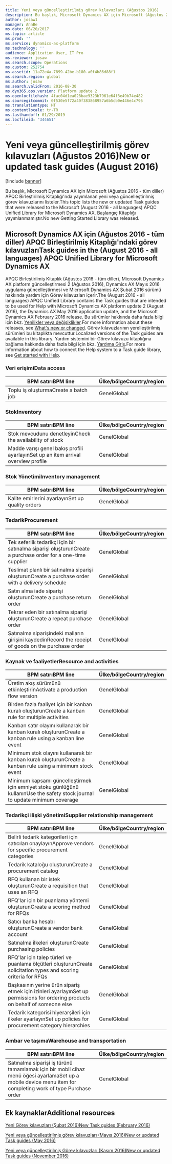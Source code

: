 ```yaml
---
title: Yeni veya güncelleştirilmiş görev kılavuzları (Ağustos 2016)
description: Bu başlık, Microsoft Dynamics AX için Microsoft (Ağustos 2016 - tüm diller) APQC Birleştirilmiş Kitaplığı'nda yayımlanan yeni veya güncelleştirilmiş görev kılavuzlarını listeler. Başlangıç Kitaplığı yayımlanmamıştır.
author: josaw1
manager: AnnBe
ms.date: 06/20/2017
ms.topic: article
ms.prod: ''
ms.service: dynamics-ax-platform
ms.technology: ''
audience: Application User, IT Pro
ms.reviewer: josaw
ms.search.scope: Operations
ms.custom: 252754
ms.assetid: 11a72e4a-7899-42be-b180-a0f4b86d88f1
ms.search.region: global
ms.author: josaw
ms.search.validFrom: 2016-08-30
ms.dyn365.ops.version: Platform update 2
ms.openlocfilehash: 4fac04d1ea028bae9323b7961e64f3e49b74e482
ms.sourcegitcommit: 0f530e5f72a40f383868957a6b5cb0e446e4c795
ms.translationtype: HT
ms.contentlocale: tr-TR
ms.lasthandoff: 01/29/2019
ms.locfileid: "344651"
---
```

# <a name="new-or-updated-task-guides-august-2016"></a><span data-ttu-id="00a8d-104">Yeni veya güncelleştirilmiş görev kılavuzları (Ağustos 2016)</span><span class="sxs-lookup"><span data-stu-id="00a8d-104">New or updated task guides (August 2016)</span></span>

[!include [banner](../includes/banner.md)]

<span data-ttu-id="00a8d-105">Bu başlık, Microsoft Dynamics AX için Microsoft (Ağustos 2016 - tüm diller) APQC Birleştirilmiş Kitaplığı'nda yayımlanan yeni veya güncelleştirilmiş görev kılavuzlarını listeler.</span><span class="sxs-lookup"><span data-stu-id="00a8d-105">This topic lists the new or updated Task guides that were released to the Microsoft (August 2016 - all languages) APQC Unified Library for Microsoft Dynamics AX.</span></span> <span data-ttu-id="00a8d-106">Başlangıç Kitaplığı yayımlanmamıştır.</span><span class="sxs-lookup"><span data-stu-id="00a8d-106">No new Getting Started Library was released.</span></span>

## <a name="task-guides-in-the-august-2016---all-languages-apqc-unified-library-for-microsoft-dynamics-ax"></a><span data-ttu-id="00a8d-107">Microsoft Dynamics AX için (Ağustos 2016 - tüm diller) APQC Birleştirilmiş Kitaplığı'ndaki görev kılavuzları</span><span class="sxs-lookup"><span data-stu-id="00a8d-107">Task guides in the (August 2016 - all languages) APQC Unified Library for Microsoft Dynamics AX</span></span>

<span data-ttu-id="00a8d-108">APQC Birleştirilmiş Kitaplık (Ağustos 2016 - tüm diller), Microsoft Dynamics AX platform güncelleştirmesi 2 (Ağustos 2016), Dynamics AX Mayıs 2016 uygulama güncelleştirmesi ve Microsoft Dynamics AX Şubat 2016 sürümü hakkında yardım için Görev kılavuzları içerir.</span><span class="sxs-lookup"><span data-stu-id="00a8d-108">The (August 2016 - all languages) APQC Unified Library contains the Task guides that are intended to be used for Help with Microsoft Dynamics AX platform update 2 (August 2016), the Dynamics AX May 2016 application update, and the Microsoft Dynamics AX February 2016 release.</span></span> <span data-ttu-id="00a8d-109">Bu sürümler hakkında daha fazla bilgi için bkz. [Yenilikler veya değişiklikler](whats-new-changed.md).</span><span class="sxs-lookup"><span data-stu-id="00a8d-109">For more information about these releases, see [What's new or changed](whats-new-changed.md).</span></span> <span data-ttu-id="00a8d-110">Görev kılavuzlarının yerelleştirilmiş sürümleri bu kitaplıkta mevcuttur.</span><span class="sxs-lookup"><span data-stu-id="00a8d-110">Localized versions of the Task guides are available in this library.</span></span> <span data-ttu-id="00a8d-111">Yardım sistemini bir Görev kılavuzu kitaplığına bağlama hakkında daha fazla bilgi için bkz. [Yardıma Giriş](help-overview.md).</span><span class="sxs-lookup"><span data-stu-id="00a8d-111">For more information about how to connect the Help system to a Task guide library, see [Get started with Help](help-overview.md).</span></span>

### <a name="data-access"></a><span data-ttu-id="00a8d-112">Veri erişimi</span><span class="sxs-lookup"><span data-stu-id="00a8d-112">Data access</span></span>

| <span data-ttu-id="00a8d-113">BPM satırı</span><span class="sxs-lookup"><span data-stu-id="00a8d-113">BPM line</span></span>           | <span data-ttu-id="00a8d-114">Ülke/bölge</span><span class="sxs-lookup"><span data-stu-id="00a8d-114">Country/region</span></span> |
|--------------------|----------------|
| <span data-ttu-id="00a8d-115">Toplu iş oluşturma</span><span class="sxs-lookup"><span data-stu-id="00a8d-115">Create a batch job</span></span> | <span data-ttu-id="00a8d-116">Genel</span><span class="sxs-lookup"><span data-stu-id="00a8d-116">Global</span></span>         |

### <a name="inventory"></a><span data-ttu-id="00a8d-117">Stok</span><span class="sxs-lookup"><span data-stu-id="00a8d-117">Inventory</span></span>

| <span data-ttu-id="00a8d-118">BPM satırı</span><span class="sxs-lookup"><span data-stu-id="00a8d-118">BPM line</span></span>                                | <span data-ttu-id="00a8d-119">Ülke/bölge</span><span class="sxs-lookup"><span data-stu-id="00a8d-119">Country/region</span></span> |
|-----------------------------------------|----------------|
| <span data-ttu-id="00a8d-120">Stok mevcudunu denetleyin</span><span class="sxs-lookup"><span data-stu-id="00a8d-120">Check the availability of stock</span></span>         | <span data-ttu-id="00a8d-121">Genel</span><span class="sxs-lookup"><span data-stu-id="00a8d-121">Global</span></span>         |
| <span data-ttu-id="00a8d-122">Madde varışı genel bakış profili ayarlayın</span><span class="sxs-lookup"><span data-stu-id="00a8d-122">Set up an item arrival overview profile</span></span> | <span data-ttu-id="00a8d-123">Genel</span><span class="sxs-lookup"><span data-stu-id="00a8d-123">Global</span></span>         |

### <a name="inventory-management"></a><span data-ttu-id="00a8d-124">Stok Yönetimi</span><span class="sxs-lookup"><span data-stu-id="00a8d-124">Inventory management</span></span>

| <span data-ttu-id="00a8d-125">BPM satırı</span><span class="sxs-lookup"><span data-stu-id="00a8d-125">BPM line</span></span>              | <span data-ttu-id="00a8d-126">Ülke/bölge</span><span class="sxs-lookup"><span data-stu-id="00a8d-126">Country/region</span></span> |
|-----------------------|----------------|
| <span data-ttu-id="00a8d-127">Kalite emirlerini ayarlayın</span><span class="sxs-lookup"><span data-stu-id="00a8d-127">Set up quality orders</span></span> | <span data-ttu-id="00a8d-128">Genel</span><span class="sxs-lookup"><span data-stu-id="00a8d-128">Global</span></span>         |

### <a name="procurement"></a><span data-ttu-id="00a8d-129">Tedarik</span><span class="sxs-lookup"><span data-stu-id="00a8d-129">Procurement</span></span>

| <span data-ttu-id="00a8d-130">BPM satırı</span><span class="sxs-lookup"><span data-stu-id="00a8d-130">BPM line</span></span>                                          | <span data-ttu-id="00a8d-131">Ülke/bölge</span><span class="sxs-lookup"><span data-stu-id="00a8d-131">Country/region</span></span> |
|---------------------------------------------------|----------------|
| <span data-ttu-id="00a8d-132">Tek seferlik tedarikçi için bir satınalma siparişi oluşturun</span><span class="sxs-lookup"><span data-stu-id="00a8d-132">Create a purchase order for a one-time supplier</span></span>   | <span data-ttu-id="00a8d-133">Genel</span><span class="sxs-lookup"><span data-stu-id="00a8d-133">Global</span></span>         |
| <span data-ttu-id="00a8d-134">Teslimat planlı bir satınalma siparişi oluşturun</span><span class="sxs-lookup"><span data-stu-id="00a8d-134">Create a purchase order with a delivery schedule</span></span>  | <span data-ttu-id="00a8d-135">Genel</span><span class="sxs-lookup"><span data-stu-id="00a8d-135">Global</span></span>         |
| <span data-ttu-id="00a8d-136">Satın alma iade siparişi oluşturun</span><span class="sxs-lookup"><span data-stu-id="00a8d-136">Create a purchase return order</span></span>                    | <span data-ttu-id="00a8d-137">Genel</span><span class="sxs-lookup"><span data-stu-id="00a8d-137">Global</span></span>         |
| <span data-ttu-id="00a8d-138">Tekrar eden bir satınalma siparişi oluşturun</span><span class="sxs-lookup"><span data-stu-id="00a8d-138">Create a repeat purchase order</span></span>                    | <span data-ttu-id="00a8d-139">Genel</span><span class="sxs-lookup"><span data-stu-id="00a8d-139">Global</span></span>         |
| <span data-ttu-id="00a8d-140">Satınalma siparişindeki malların girişini kaydedin</span><span class="sxs-lookup"><span data-stu-id="00a8d-140">Record the receipt of goods on the purchase order</span></span> | <span data-ttu-id="00a8d-141">Genel</span><span class="sxs-lookup"><span data-stu-id="00a8d-141">Global</span></span>         |

### <a name="resource-and-activities"></a><span data-ttu-id="00a8d-142">Kaynak ve faaliyetler</span><span class="sxs-lookup"><span data-stu-id="00a8d-142">Resource and activities</span></span>

| <span data-ttu-id="00a8d-143">BPM satırı</span><span class="sxs-lookup"><span data-stu-id="00a8d-143">BPM line</span></span>                                                | <span data-ttu-id="00a8d-144">Ülke/bölge</span><span class="sxs-lookup"><span data-stu-id="00a8d-144">Country/region</span></span> |
|---------------------------------------------------------|----------------|
| <span data-ttu-id="00a8d-145">Üretim akış sürümünü etkinleştirin</span><span class="sxs-lookup"><span data-stu-id="00a8d-145">Activate a production flow version</span></span>                      | <span data-ttu-id="00a8d-146">Genel</span><span class="sxs-lookup"><span data-stu-id="00a8d-146">Global</span></span>         |
| <span data-ttu-id="00a8d-147">Birden fazla faaliyet için bir kanban kuralı oluşturun</span><span class="sxs-lookup"><span data-stu-id="00a8d-147">Create a kanban rule for multiple activities</span></span>            | <span data-ttu-id="00a8d-148">Genel</span><span class="sxs-lookup"><span data-stu-id="00a8d-148">Global</span></span>         |
| <span data-ttu-id="00a8d-149">Kanban satır olayını kullanarak bir kanban kuralı oluşturun</span><span class="sxs-lookup"><span data-stu-id="00a8d-149">Create a kanban rule using a kanban line event</span></span>          | <span data-ttu-id="00a8d-150">Genel</span><span class="sxs-lookup"><span data-stu-id="00a8d-150">Global</span></span>         |
| <span data-ttu-id="00a8d-151">Minimum stok olayını kullanarak bir kanban kuralı oluşturun</span><span class="sxs-lookup"><span data-stu-id="00a8d-151">Create a kanban rule using a minimum stock event</span></span>        | <span data-ttu-id="00a8d-152">Genel</span><span class="sxs-lookup"><span data-stu-id="00a8d-152">Global</span></span>         |
| <span data-ttu-id="00a8d-153">Minimum kapsamı güncelleştirmek için emniyet stoku günlüğünü kullanın</span><span class="sxs-lookup"><span data-stu-id="00a8d-153">Use the safety stock journal to update minimum coverage</span></span> | <span data-ttu-id="00a8d-154">Genel</span><span class="sxs-lookup"><span data-stu-id="00a8d-154">Global</span></span>         |

### <a name="supplier-relationship-management"></a><span data-ttu-id="00a8d-155">Tedarikçi ilişki yönetimi</span><span class="sxs-lookup"><span data-stu-id="00a8d-155">Supplier relationship management</span></span>

| <span data-ttu-id="00a8d-156">BPM satırı</span><span class="sxs-lookup"><span data-stu-id="00a8d-156">BPM line</span></span>                                                           | <span data-ttu-id="00a8d-157">Ülke/bölge</span><span class="sxs-lookup"><span data-stu-id="00a8d-157">Country/region</span></span> |
|--------------------------------------------------------------------|----------------|
| <span data-ttu-id="00a8d-158">Belirli tedarik kategorileri için satıcıları onaylayın</span><span class="sxs-lookup"><span data-stu-id="00a8d-158">Approve vendors for specific procurement categories</span></span>                | <span data-ttu-id="00a8d-159">Genel</span><span class="sxs-lookup"><span data-stu-id="00a8d-159">Global</span></span>         |
| <span data-ttu-id="00a8d-160">Tedarik kataloğu oluşturun</span><span class="sxs-lookup"><span data-stu-id="00a8d-160">Create a procurement catalog</span></span>                                       | <span data-ttu-id="00a8d-161">Genel</span><span class="sxs-lookup"><span data-stu-id="00a8d-161">Global</span></span>         |
| <span data-ttu-id="00a8d-162">RFQ kullanan bir istek oluşturun</span><span class="sxs-lookup"><span data-stu-id="00a8d-162">Create a requisition that uses an RFQ</span></span>                              | <span data-ttu-id="00a8d-163">Genel</span><span class="sxs-lookup"><span data-stu-id="00a8d-163">Global</span></span>         |
| <span data-ttu-id="00a8d-164">RFQ'lar için bir puanlama yöntemi oluşturun</span><span class="sxs-lookup"><span data-stu-id="00a8d-164">Create a scoring method for RFQs</span></span>                                   | <span data-ttu-id="00a8d-165">Genel</span><span class="sxs-lookup"><span data-stu-id="00a8d-165">Global</span></span>         |
| <span data-ttu-id="00a8d-166">Satıcı banka hesabı oluşturun</span><span class="sxs-lookup"><span data-stu-id="00a8d-166">Create a vendor bank account</span></span>                                       | <span data-ttu-id="00a8d-167">Genel</span><span class="sxs-lookup"><span data-stu-id="00a8d-167">Global</span></span>         |
| <span data-ttu-id="00a8d-168">Satınalma ilkeleri oluşturun</span><span class="sxs-lookup"><span data-stu-id="00a8d-168">Create purchasing policies</span></span>                                         | <span data-ttu-id="00a8d-169">Genel</span><span class="sxs-lookup"><span data-stu-id="00a8d-169">Global</span></span>         |
| <span data-ttu-id="00a8d-170">RFQ'lar için talep türleri ve puanlama ölçütleri oluşturun</span><span class="sxs-lookup"><span data-stu-id="00a8d-170">Create solicitation types and scoring criteria for RFQs</span></span>            | <span data-ttu-id="00a8d-171">Genel</span><span class="sxs-lookup"><span data-stu-id="00a8d-171">Global</span></span>         |
| <span data-ttu-id="00a8d-172">Başkasının yerine ürün sipariş etmek için izinleri ayarlayın</span><span class="sxs-lookup"><span data-stu-id="00a8d-172">Set up permissions for ordering products on behalf of someone else</span></span> | <span data-ttu-id="00a8d-173">Genel</span><span class="sxs-lookup"><span data-stu-id="00a8d-173">Global</span></span>         |
| <span data-ttu-id="00a8d-174">Tedarik kategorisi hiyerarşileri için ilkeler ayarlayın</span><span class="sxs-lookup"><span data-stu-id="00a8d-174">Set up policies for procurement category hierarchies</span></span>               | <span data-ttu-id="00a8d-175">Genel</span><span class="sxs-lookup"><span data-stu-id="00a8d-175">Global</span></span>         |

### <a name="warehouse-and-transportation"></a><span data-ttu-id="00a8d-176">Ambar ve taşıma</span><span class="sxs-lookup"><span data-stu-id="00a8d-176">Warehouse and transportation</span></span>

| <span data-ttu-id="00a8d-177">BPM satırı</span><span class="sxs-lookup"><span data-stu-id="00a8d-177">BPM line</span></span>                                                                    | <span data-ttu-id="00a8d-178">Ülke/bölge</span><span class="sxs-lookup"><span data-stu-id="00a8d-178">Country/region</span></span> |
|-----------------------------------------------------------------------------|----------------|
| <span data-ttu-id="00a8d-179">Satınalma siparişi iş türünü tamamlamak için bir mobil cihaz menü öğesi ayarlama</span><span class="sxs-lookup"><span data-stu-id="00a8d-179">Set up a mobile device menu item for completing work of type Purchase order</span></span> | <span data-ttu-id="00a8d-180">Genel</span><span class="sxs-lookup"><span data-stu-id="00a8d-180">Global</span></span>         |

## <a name="additional-resources"></a><span data-ttu-id="00a8d-181">Ek kaynaklar</span><span class="sxs-lookup"><span data-stu-id="00a8d-181">Additional resources</span></span>

[<span data-ttu-id="00a8d-182">Yeni Görev kılavuzları (Şubat 2016)</span><span class="sxs-lookup"><span data-stu-id="00a8d-182">New Task guides (February 2016)</span></span>](new-task-guides-available-february-2016.md)

[<span data-ttu-id="00a8d-183">Yeni veya güncelleştirilmiş görev kılavuzları (Mayıs 2016)</span><span class="sxs-lookup"><span data-stu-id="00a8d-183">New or updated Task guides (May 2016)</span></span>](new-updated-task-guides-available-may-2016.md)

[<span data-ttu-id="00a8d-184">Yeni veya güncelleştirilmiş Görev kılavuzları (Kasım 2016)</span><span class="sxs-lookup"><span data-stu-id="00a8d-184">New or updated Task guides (November 2016)</span></span>](new-task-guides-november-2016.md)
